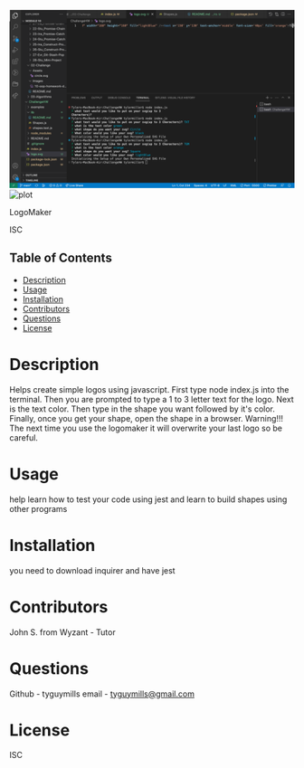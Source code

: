 ![plot](../Assets/nodeindex.png)
![plot](../Assets/shape.png.png)

LogoMaker

ISC
    
## Table of Contents
- [Description](#description)
- [Usage](#usage)
- [Installation](#installation)
- [Contributors](#contributors)
- [Questions](#question)
- [License](#license)
    
        
# Description
Helps create simple logos using javascript. First type node index.js into the terminal. Then you are prompted to type a 1 to 3 letter text for the logo. Next is the text color. Then type in the shape you want followed by it's color. Finally, once you get your shape, open the shape in a browser. Warning!!! The next time you use the logomaker it will overwrite your last logo so be careful.
    
# Usage
help learn how to test your code using jest and learn to build shapes using other programs
    
# Installation
you need to download inquirer and have jest
    
# Contributors
John S. from Wyzant - Tutor
    
# Questions

Github - tyguymills
email - tyguymills@gmail.com
    
# License
ISC